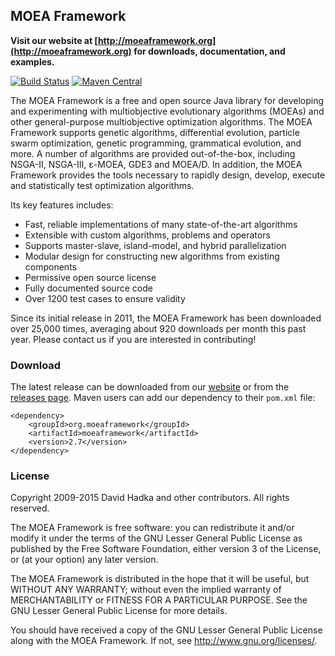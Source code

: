 ﻿## MOEA Framework ##

**Visit our website at [http://moeaframework.org](http://moeaframework.org)
for downloads, documentation, and examples.**

﻿[![Build Status](https://travis-ci.org/MOEAFramework/MOEAFramework.svg?branch=master)](https://travis-ci.org/MOEAFramework/MOEAFramework)
﻿[![Maven Central](https://img.shields.io/maven-central/v/org.moeaframework/moeaframework.svg)](http://mvnrepository.com/artifact/org.moeaframework/moeaframework/2.6)

The MOEA Framework is a free and open source Java library for developing and
experimenting with multiobjective evolutionary algorithms (MOEAs) and other
general-purpose multiobjective optimization algorithms. The MOEA Framework
supports genetic algorithms, differential evolution, particle swarm
optimization, genetic programming, grammatical evolution, and more. A number of
algorithms are provided out-of-the-box, including NSGA-II, NSGA-III, ε-MOEA,
GDE3 and MOEA/D. In addition, the MOEA Framework provides the tools necessary
to rapidly design, develop, execute and statistically test optimization
algorithms.

Its key features includes:
  * Fast, reliable implementations of many state-of-the-art algorithms
  * Extensible with custom algorithms, problems and operators
  * Supports master-slave, island-model, and hybrid parallelization
  * Modular design for constructing new algorithms from existing components
  * Permissive open source license
  * Fully documented source code
  * Over 1200 test cases to ensure validity

Since its initial release in 2011, the MOEA Framework has been downloaded over
25,000 times, averaging about 920 downloads per month this past year.  Please 
contact us if you are interested in contributing!

### Download ###

The latest release can be downloaded from our [website](http://moeaframework.org)
or from the [releases page](https://github.com/MOEAFramework/MOEAFramework/releases).
Maven users can add our dependency to their `pom.xml` file:

    <dependency>
        <groupId>org.moeaframework</groupId>
        <artifactId>moeaframework</artifactId>
        <version>2.7</version>
    </dependency>

### License ###

Copyright 2009-2015 David Hadka and other contributors.  All rights reserved.

The MOEA Framework is free software: you can redistribute it and/or modify
it under the terms of the GNU Lesser General Public License as published by
the Free Software Foundation, either version 3 of the License, or (at your
option) any later version.

The MOEA Framework is distributed in the hope that it will be useful, but
WITHOUT ANY WARRANTY; without even the implied warranty of MERCHANTABILITY
or FITNESS FOR A PARTICULAR PURPOSE.  See the GNU Lesser General Public
License for more details.

You should have received a copy of the GNU Lesser General Public License
along with the MOEA Framework.  If not, see <http://www.gnu.org/licenses/>.

